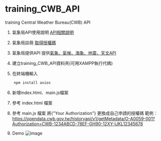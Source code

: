 # training_CWB_API
training Central Weather Bureau(CWB) API

1. 氣象局API使用說明
[API相關說明](https://opendata.cwb.gov.tw/devManual/insrtuction)

2. 氣象局註冊
[取得授權碼](https://opendata.cwb.gov.tw/userLogin)

3. 氣象局提供API
提供[氣象、氣候、海象、地震、天文API](https://opendata.cwb.gov.tw/dist/opendata-swagger.html)

4. 建立training_CWB_API資料夾(可用XAMPP執行代碼)

5. 在終端機輸入
```cmd
    npm install axios
```

6. 新增index.html、main.js檔案

7. 參考 index.html 檔案

8. 參考 main.js 檔案
將{"Your Authorization"} 更換成自己申請的授權碼
範例：https://opendata.cwb.gov.tw/historyapi/v1/getMetadata/O-A0059-001?Authorization=CWB-1234ABCD-78EF-GH90-12XY-IJKL12345678

9. Demo
![image](https://user-images.githubusercontent.com/85299566/121702515-895fd980-cb04-11eb-837e-d27039eff845.png)
